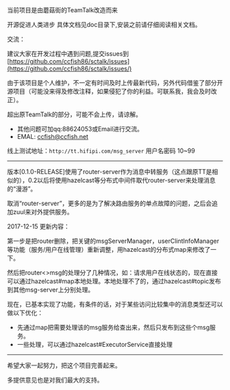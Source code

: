 当前项目是由蘑菇街的TeamTalk改造而来

开源促进人类进步
具体文档见doc目录下,安装之前请仔细阅读相关文档。

交流：

建议大家在开发过程中遇到问题,提交issues到[https://github.com/ccfish86/sctalk/issues](https://github.com/ccfish86/sctalk/issues/)

由于该项目是个人维护，不一定有时间及时上传最新代码，另外代码借鉴了部分开源项目（可能没来得及修改注释，如果侵犯了你的利益。可联系我，我会及时改正）。

超出原TeamTalk的部分，可能不会上传，请谅解。

* 其他问题可加qq:88624053或Email进行交流。
* EMAL: ccfish@ccfish.net

线上测试地址：`http://tt.hifipi.com/msg_server` 用户名密码 10~99

---

版本[0.1.0-RELEASE]使用了router-server作为消息中转服务（这点跟原TT是相似的），0.2以后将使用hazelcast等分布式中间件取代router-server来处理消息的“漫游”。

取消“router-server”，更多的是为了解决路由服务的单点故障的问题，之后会追加zuul来对外提供服务。

2017-12-15 更新内容：

第一步是把router删除，把关键的msgServerManager，userClintInfoManager等功能（服务/用户在线管理）重新调整，用hazelcast的分布式map来修改了一下。

然后把router<>msg的处理分了几种情况，如：请求用户在线状态的，现在直接可以通过hazelcast#map本地处理。本地处理不了的，通过hazelcast#topic发布到其他msg-server上分别处理。

现在，已基本实现了功能，有条件的话，对于某些访问比较集中的消息类型还可以做以下优化：

 - 先通过map把需要处理该的msg服务给查出来，然后只发布到这些个msg服务。
 - 一些处理，可以通过hazelcast#ExecutorService直接处理

---

希望大家一起努力，把这个项目完善起来。

多提供意见也是对我们最大的支持。